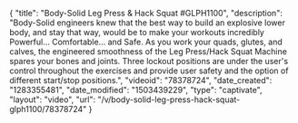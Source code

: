 {
    "title": "Body-Solid Leg Press & Hack Squat #GLPH1100",
    "description": "Body-Solid engineers knew that the best way to build an explosive lower body, and stay that way, would be to make your workouts incredibly Powerful... Comfortable... and Safe. As you work your quads, glutes, and calves, the engineered smoothness of the Leg Press\/Hack Squat Machine spares your bones and joints. Three lockout positions are under the user's control throughout the exercises and provide user safety and the option of different start\/stop positions.",
    "videoid": "78378724",
    "date_created": "1283355481",
    "date_modified": "1503439229",
    "type": "captivate",
    "layout": "video",
    "url": "\/v\/body-solid-leg-press-hack-squat-glph1100\/78378724"
}